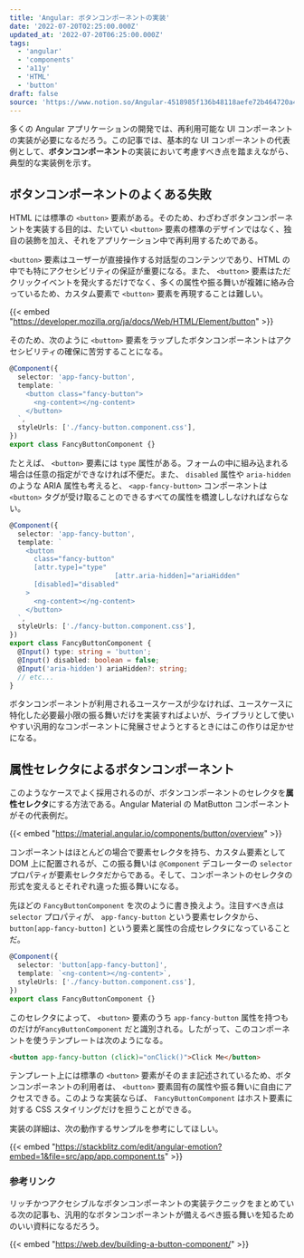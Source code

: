 ```yaml
---
title: 'Angular: ボタンコンポーネントの実装'
date: '2022-07-20T02:25:00.000Z'
updated_at: '2022-07-20T06:25:00.000Z'
tags:
  - 'angular'
  - 'components'
  - 'a11y'
  - 'HTML'
  - 'button'
draft: false
source: 'https://www.notion.so/Angular-4518985f136b48118aefe72b464720a4'
---
```


多くの Angular アプリケーションの開発では、再利用可能な UI コンポーネントの実装が必要になるだろう。この記事では、基本的な UI コンポーネントの代表例として、**ボタンコンポーネント**の実装において考慮すべき点を踏まえながら、典型的な実装例を示す。

## ボタンコンポーネントのよくある失敗

HTML には標準の `<button>` 要素がある。そのため、わざわざボタンコンポーネントを実装する目的は、たいてい `<button>` 要素の標準のデザインではなく、独自の装飾を加え、それをアプリケーション中で再利用するためである。

`<button>` 要素はユーザーが直接操作する対話型のコンテンツであり、HTML の中でも特にアクセシビリティの保証が重要になる。また、 `<button>` 要素はただクリックイベントを発火するだけでなく、多くの属性や振る舞いが複雑に絡み合っているため、カスタム要素で `<button>` 要素を再現することは難しい。

{{< embed "https://developer.mozilla.org/ja/docs/Web/HTML/Element/button" >}}

そのため、次のように `<button>` 要素をラップしたボタンコンポーネントはアクセシビリティの確保に苦労することになる。

```typescript
@Component({
  selector: 'app-fancy-button',
  template: `
    <button class="fancy-button">
      <ng-content></ng-content>
    </button>
  `,
  styleUrls: ['./fancy-button.component.css'],
})
export class FancyButtonComponent {}
```

たとえば、 `<button>` 要素には `type` 属性がある。フォームの中に組み込まれる場合は任意の指定ができなければ不便だ。また、 `disabled` 属性や `aria-hidden` のような ARIA 属性も考えると、 `<app-fancy-button>` コンポーネントは `<button>` タグが受け取ることのできるすべての属性を橋渡ししなければならない。

```typescript
@Component({
  selector: 'app-fancy-button',
  template: `
    <button
      class="fancy-button"
      [attr.type]="type"
      　　　　　　　　　　　　[attr.aria-hidden]="ariaHidden"
      [disabled]="disabled"
    >
      <ng-content></ng-content>
    </button>
  `,
  styleUrls: ['./fancy-button.component.css'],
})
export class FancyButtonComponent {
  @Input() type: string = 'button';
  @Input() disabled: boolean = false;
  @Input('aria-hidden') ariaHidden?: string;
  // etc...
}
```

ボタンコンポーネントが利用されるユースケースが少なければ、ユースケースに特化した必要最小限の振る舞いだけを実装すればよいが、ライブラリとして使いやすい汎用的なコンポーネントに発展させようとするときにはこの作りは足かせになる。

## 属性セレクタによるボタンコンポーネント

このようなケースでよく採用されるのが、ボタンコンポーネントのセレクタを**属性セレクタ**にする方法である。Angular Material の MatButton コンポーネントがその代表例だ。

{{< embed "https://material.angular.io/components/button/overview" >}}

コンポーネントはほとんどの場合で要素セレクタを持ち、カスタム要素として DOM 上に配置されるが、この振る舞いは `@Component` デコレーターの `selector` プロパティが要素セレクタだからである。そして、コンポーネントのセレクタの形式を変えるとそれぞれ違った振る舞いになる。

先ほどの `FancyButtonComponent` を次のように書き換えよう。注目すべき点は `selector` プロパティが、 `app-fancy-button` という要素セレクタから、 `button[app-fancy-button]` という要素と属性の合成セレクタになっていることだ。

```typescript
@Component({
  selector: 'button[app-fancy-button]',
  template: `<ng-content></ng-content>`,
  styleUrls: ['./fancy-button.component.css'],
})
export class FancyButtonComponent {}
```

このセレクタによって、 `<button>` 要素のうち `app-fancy-button` 属性を持つものだけが`FancyButtonComponent` だと識別される。したがって、このコンポーネントを使うテンプレートは次のようになる。

```html
<button app-fancy-button (click)="onClick()">Click Me</button>
```

テンプレート上には標準の `<button>` 要素がそのまま記述されているため、ボタンコンポーネントの利用者は、 `<button>` 要素固有の属性や振る舞いに自由にアクセスできる。このような実装ならば、 `FancyButtonComponent` はホスト要素に対する CSS スタイリングだけを担うことができる。

実装の詳細は、次の動作するサンプルを参考にしてほしい。

{{< embed "https://stackblitz.com/edit/angular-emotion?embed=1&file=src/app/app.component.ts" >}}

### 参考リンク

リッチかつアクセシブルなボタンコンポーネントの実装テクニックをまとめている次の記事も、汎用的なボタンコンポーネントが備えるべき振る舞いを知るためのいい資料になるだろう。

{{< embed "https://web.dev/building-a-button-component/" >}}
